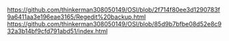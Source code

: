 https://github.com/thinkerman308050149/OSI/blob/2f714f80ee3d1290783f9a6411aa3e196eae3165/Regedit%20backup.html
https://github.com/thinkerman308050149/OSI/blob/85d9b7bfbe08d52e8c932a3b14bf9cfd791abd51/index.html
